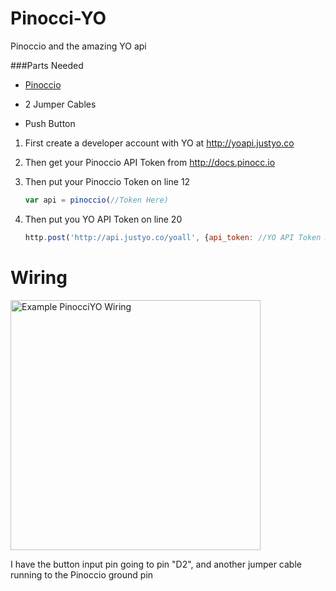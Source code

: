 Pinocci-YO
=========
Pinoccio and the amazing YO api

###Parts Needed

- [Pinoccio](http://pinocc.io)

- 2 Jumper Cables

- Push Button

1. First create a developer account with YO at http://yoapi.justyo.co

2. Then get your Pinoccio API Token from http://docs.pinocc.io

3. Then put your Pinoccio Token on line 12

	```js
	var api = pinoccio(//Token Here)
	```

4. Then put you YO API Token on line 20
	```js
	http.post('http://api.justyo.co/yoall', {api_token: //YO API Token Here}); 
	```

Wiring
======

<img src="http://imgur.com/hgORkUD.jpg" alt="Example PinocciYO Wiring" width="400" />

I have the button input pin going to pin "D2", and another jumper cable running to the Pinoccio ground pin
